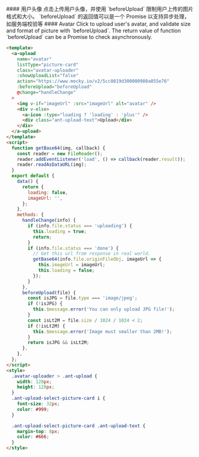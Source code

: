 <cn>
#### 用户头像
点击上传用户头像，并使用 `beforeUpload` 限制用户上传的图片格式和大小。
`beforeUpload` 的返回值可以是一个 Promise 以支持异步处理，如服务端校验等
</cn>

<us>
#### Avatar
Click to upload user's avatar, and validate size and format of picture with `beforeUpload`.
The return value of function `beforeUpload` can be a Promise to check asynchronously.
</us>

```html
<template>
  <a-upload
    name="avatar"
    listType="picture-card"
    class="avatar-uploader"
    :showUploadList="false"
    action="https://www.mocky.io/v2/5cc8019d300000980a055e76"
    :beforeUpload="beforeUpload"
    @change="handleChange"
  >
    <img v-if="imageUrl" :src="imageUrl" alt="avatar" />
    <div v-else>
      <a-icon :type="loading ? 'loading' : 'plus'" />
      <div class="ant-upload-text">Upload</div>
    </div>
  </a-upload>
</template>
<script>
  function getBase64(img, callback) {
    const reader = new FileReader();
    reader.addEventListener('load', () => callback(reader.result));
    reader.readAsDataURL(img);
  }
  export default {
    data() {
      return {
        loading: false,
        imageUrl: '',
      };
    },
    methods: {
      handleChange(info) {
        if (info.file.status === 'uploading') {
          this.loading = true;
          return;
        }
        if (info.file.status === 'done') {
          // Get this url from response in real world.
          getBase64(info.file.originFileObj, imageUrl => {
            this.imageUrl = imageUrl;
            this.loading = false;
          });
        }
      },
      beforeUpload(file) {
        const isJPG = file.type === 'image/jpeg';
        if (!isJPG) {
          this.$message.error('You can only upload JPG file!');
        }
        const isLt2M = file.size / 1024 / 1024 < 2;
        if (!isLt2M) {
          this.$message.error('Image must smaller than 2MB!');
        }
        return isJPG && isLt2M;
      },
    },
  };
</script>
<style>
  .avatar-uploader > .ant-upload {
    width: 128px;
    height: 128px;
  }
  .ant-upload-select-picture-card i {
    font-size: 32px;
    color: #999;
  }

  .ant-upload-select-picture-card .ant-upload-text {
    margin-top: 8px;
    color: #666;
  }
</style>
```
